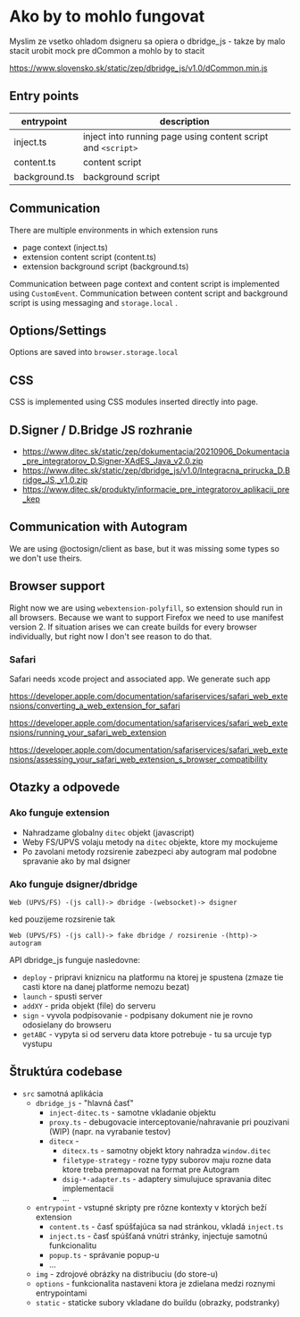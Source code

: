 # Ako by to mohlo fungovat

Myslim ze vsetko ohladom dsigneru sa opiera o dbridge_js - takze by malo stacit urobit mock pre dCommon a mohlo by to stacit

https://www.slovensko.sk/static/zep/dbridge_js/v1.0/dCommon.min.js

## Entry points

| entrypoint    | description                                                  |
| ------------- | ------------------------------------------------------------ |
| inject.ts     | inject into running page using content script and `<script>` |
| content.ts    | content script                                               |
| background.ts | background script                                            |

## Communication

There are multiple environments in which extension runs

- page context (inject.ts)
- extension content script (content.ts)
- extension background script (background.ts)

Communication between page context and content script is implemented using `CustomEvent`.
Communication between content script and background script is using messaging and `storage.local` .

## Options/Settings

Options are saved into `browser.storage.local`

## CSS

CSS is implemented using CSS modules inserted directly into page.

## D.Signer / D.Bridge JS rozhranie

- https://www.ditec.sk/static/zep/dokumentacia/20210906_Dokumentacia_pre_integratorov_D.Signer-XAdES_Java_v2.0.zip
- https://www.ditec.sk/static/zep/dbridge_js/v1.0/Integracna_prirucka_D.Bridge_JS,_v1.0.zip
- https://www.ditec.sk/produkty/informacie_pre_integratorov_aplikacii_pre_kep

## Communication with Autogram

We are using @octosign/client as base, but it was missing some types so we don't use theirs.

## Browser support

Right now we are using `webextension-polyfill`, so extension should run in all browsers.
Because we want to support Firefox we need to use manifest version 2. If situation
arises we can create builds for every browser individually, but right now I don't see
reason to do that.

### Safari

Safari needs xcode project and associated app. We generate such app

https://developer.apple.com/documentation/safariservices/safari_web_extensions/converting_a_web_extension_for_safari

https://developer.apple.com/documentation/safariservices/safari_web_extensions/running_your_safari_web_extension

https://developer.apple.com/documentation/safariservices/safari_web_extensions/assessing_your_safari_web_extension_s_browser_compatibility

## Otazky a odpovede

### Ako funguje extension

- Nahradzame globalny `ditec` objekt (javascript)
- Weby FS/UPVS volaju metody na `ditec` objekte, ktore my mockujeme
- Po zavolani metody rozsirenie zabezpeci aby autogram mal podobne spravanie ako by mal dsigner

### Ako funguje dsigner/dbridge

```
Web (UPVS/FS) -(js call)-> dbridge -(websocket)-> dsigner
```

ked pouzijeme rozsirenie tak

```
Web (UPVS/FS) -(js call)-> fake dbridge / rozsirenie -(http)-> autogram
```

API dbridge_js funguje nasledovne:

- `deploy` - pripravi kniznicu na platformu na ktorej je spustena (zmaze tie casti ktore na danej platforme nemozu bezat)
- `launch` - spusti server
- `addXY` - prida objekt (file) do serveru
- `sign` - vyvola podpisovanie - podpisany dokument nie je rovno odosielany do browseru
- `getABC` - vypyta si od serveru data ktore potrebuje - tu sa urcuje typ vystupu


## Štruktúra codebase

- `src` samotná aplikácia 
    - `dbridge_js` - "hlavná časť"
        - `inject-ditec.ts` - samotne vkladanie objektu
        - `proxy.ts` - debugovacie interceptovanie/nahravanie pri pouzivani (WIP) (napr. na vyrabanie testov)
        - `ditecx` - 
            - `ditecx.ts` - samotny objekt ktory nahradza `window.ditec`
            - `filetype-strategy` - rozne typy suborov maju rozne data ktore treba premapovat na format pre Autogram
            - `dsig-*-adapter.ts` - adaptery simulujuce spravania ditec implementacii
            - ...
    - `entrypoint` - vstupné skripty pre rôzne kontexty v ktorých beží extension
        - `content.ts` - časť spúšťajúca sa nad stránkou, vkladá `inject.ts`
        - `inject.ts` - časť spúšťaná vnútri stránky, injectuje samotnú funkcionalitu
        - `popup.ts` - správanie popup-u
        - ...
    - `img` - zdrojové obrázky na distribuciu (do store-u)
    - `options` - funkcionalita nastaveni ktora je zdielana medzi roznymi entrypointami
    - `static` - staticke subory vkladane do buildu (obrazky, podstranky)
